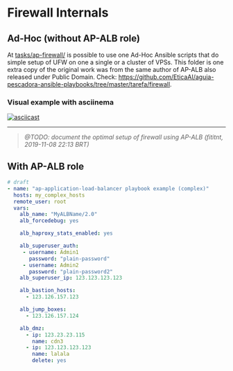 # Firewall Internals

## Ad-Hoc (without AP-ALB role)
At [tasks/ap-firewall/](tasks/ap-firewall/) is possible to use one Ad-Hoc
Ansible scripts that do simple setup of UFW on one a single or a cluster of
VPSs. This folder is one extra copy of the original work was from the same
author of AP-ALB also released under Public Domain. Check:
<https://github.com/EticaAI/aguia-pescadora-ansible-playbooks/tree/master/tarefa/firewall>.

### Visual example with asciinema

[![asciicast](https://asciinema.org/a/258426.svg)](https://asciinema.org/a/258426)

---

> _@TODO: document the optimal setup of firewall using AP-ALB (fititnt, 2019-11-08 22:13 BRT)_

## With AP-ALB role

```yaml
# draft
- name: "ap-application-load-balancer playbook example (complex)"
  hosts: my_complex_hosts
  remote_user: root
  vars:
    alb_name: "MyALBName/2.0"
    alb_forcedebug: yes

    alb_haproxy_stats_enabled: yes

    alb_superuser_auth:
     - username: Admin1
       password: "plain-password"
     - username: Admin2
       password: "plain-password2"
    alb_superuser_ip: 123.123.123.123

    alb_bastion_hosts:
      - 123.126.157.123

    alb_jump_boxes:
      - 123.126.157.124

    alb_dmz:
      - ip: 123.23.23.115
        name: cdn3
      - ip: 123.123.123.123
        name: lalala
        delete: yes
```